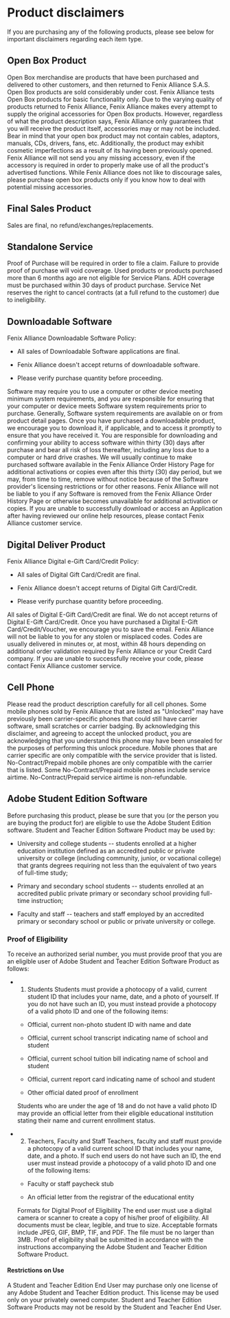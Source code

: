 # Product disclaimers

If you are purchasing any of the following products, please see below for important disclaimers regarding each item type.

## Open Box Product

Open Box merchandise are products that have been purchased and delivered to other customers, and then returned to Fenix Alliance S.A.S. Open Box products are sold considerably under cost. Fenix Alliance tests Open Box products for basic functionality only. Due to the varying quality of products returned to Fenix Alliance, Fenix Alliance makes every attempt to supply the original accessories for Open Box products. However, regardless of what the product description says, Fenix Alliance only guarantees that you will receive the product itself, accessories may or may not be included. Bear in mind that your open box product may not contain cables, adaptors, manuals, CDs, drivers, fans, etc. Additionally, the product may exhibit cosmetic imperfections as a result of its having been previously opened. Fenix Alliance will not send you any missing accessory, even if the accessory is required in order to properly make use of all the product's advertised functions. While Fenix Alliance does not like to discourage sales, please purchase open box products only if you know how to deal with potential missing accessories.

## Final Sales Product

Sales are final, no refund/exchanges/replacements.

## Standalone Service

Proof of Purchase will be required in order to file a claim. Failure to provide proof of purchase will void coverage. Used products or products purchased more than 6 months ago are not eligible for Service Plans. ADH coverage must be purchased within 30 days of product purchase. Service Net reserves the right to cancel contracts (at a full refund to the customer) due to ineligibility.

## Downloadable Software

Fenix Alliance Downloadable Software Policy:

-   All sales of Downloadable Software applications are final.

-   Fenix Alliance doesn't accept returns of downloadable software.

-   Please verify purchase quantity before proceeding.

Software may require you to use a computer or other device meeting minimum system requirements, and you are responsible for ensuring that your computer or device meets Software system requirements prior to purchase. Generally, Software system requirements are available on or from product detail pages. Once you have purchased a downloadable product, we encourage you to download it, if applicable, and to access it promptly to ensure that you have received it. You are responsible for downloading and confirming your ability to access software within thirty (30) days after purchase and bear all risk of loss thereafter, including any loss due to a computer or hard drive crashes. We will usually continue to make purchased software available in the Fenix Alliance Order History Page for additional activations or copies even after this thirty (30) day period, but we may, from time to time, remove without notice because of the Software provider's licensing restrictions or for other reasons. Fenix Alliance will not be liable to you if any Software is removed from the Fenix Alliance Order History Page or otherwise becomes unavailable for additional activation or copies. If you are unable to successfully download or access an Application after having reviewed our online help resources, please contact Fenix Alliance customer service.

## Digital Deliver Product

Fenix Alliance Digital e-Gift Card/Credit Policy:

-   All sales of Digital Gift Card/Credit are final.

-   Fenix Alliance doesn't accept returns of Digital Gift Card/Credit.

-   Please verify purchase quantity before proceeding.

All sales of Digital E-Gift Card/Credit are final. We do not accept returns of Digital E-Gift Card/Credit. Once you have purchased a Digital E-Gift Card/Credit/Voucher, we encourage you to save the email. Fenix Alliance will not be liable to you for any stolen or misplaced codes. Codes are usually delivered in minutes or, at most, within 48 hours depending on additional order validation required by Fenix Alliance or your Credit Card company. If you are unable to successfully receive your code, please contact Fenix Alliance customer service.

## Cell Phone

Please read the product description carefully for all cell phones. Some mobile phones sold by Fenix Alliance that are listed as "Unlocked" may have previously been carrier-specific phones that could still have carrier software, small scratches or carrier badging. By acknowledging this disclaimer, and agreeing to accept the unlocked product, you are acknowledging that you understand this phone may have been unsealed for the purposes of performing this unlock procedure. Mobile phones that are carrier specific are only compatible with the service provider that is listed. No-Contract/Prepaid mobile phones are only compatible with the carrier that is listed. Some No-Contract/Prepaid mobile phones include service airtime. No-Contract/Prepaid service airtime is non-refundable.

## Adobe Student Edition Software

Before purchasing this product, please be sure that you (or the person you are buying the product for) are eligible to use the Adobe Student Edition software. Student and Teacher Edition Software Product may be used by:

-   University and college students -- students enrolled at a higher education institution defined as an accredited public or private university or college (including community, junior, or vocational college) that grants degrees requiring not less than the equivalent of two years of full-time study;

-   Primary and secondary school students -- students enrolled at an accredited public private primary or secondary school providing full-time instruction;

-   Faculty and staff -- teachers and staff employed by an accredited primary or secondary school or public or private university or college.

### Proof of Eligibility

To receive an authorized serial number, you must provide proof that you are an eligible user of Adobe Student and Teacher Edition Software Product as follows:

-   1.    Students Students must provide a photocopy of a valid, current student ID that includes your name, date, and a photo of yourself. If you do not have such an ID, you must instead provide a photocopy of a valid photo ID and one of the following items:

    -   Official, current non-photo student ID with name and date

    -   Official, current school transcript indicating name of school and student

    -   Official, current school tuition bill indicating name of school and student

    -   Official, current report card indicating name of school and student

    -   Other official dated proof of enrollment

    Students who are under the age of 18 and do not have a valid photo ID may provide an official letter from their eligible educational institution stating their name and current enrollment status.

-   2. Teachers, Faculty and Staff Teachers, faculty and staff must provide a photocopy of a valid current school ID that includes your name, date, and a photo. If such end users do not have such an ID, the end user must instead provide a photocopy of a valid photo ID and one of the following items:

    -   Faculty or staff paycheck stub

    -   An official letter from the registrar of the educational entity

    Formats for Digital Proof of Eligibility The end user must use a digital camera or scanner to create a copy of his/her proof of eligibility. All documents must be clear, legible, and true to size. Acceptable formats include JPEG, GIF, BMP, TIF, and PDF. The file must be no larger than 3MB. Proof of eligibility shall be submitted in accordance with the instructions accompanying the Adobe Student and Teacher Edition Software Product.

 #### Restrictions on Use
A Student and Teacher Edition End User may purchase only one license of any Adobe Student and Teacher Edition product. This license may be used only on your privately owned computer. Student and Teacher Edition Software Products may not be resold by the Student and Teacher End User.